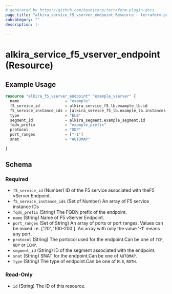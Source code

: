 ```yaml
---
# generated by https://github.com/hashicorp/terraform-plugin-docs
page_title: "alkira_service_f5_vserver_endpoint Resource - terraform-provider-alkira"
subcategory: ""
description: |-
  
---
```


# alkira_service_f5_vserver_endpoint (Resource)



## Example Usage

```terraform
resource "alkira_f5_vserver_endpoint" "example_vserver" {
  name                    = "example"
  f5_service_id           = alkira_service_f5_lb.example_lb.id
  f5_service_instance_ids = [alkira_service_f5_lb.example_lb.instances[0].id]
  type                    = "ELB"
  segment_id              = alkira_segment.example_segment.id
  fqdn_prefix             = "example_prefix"
  protocol                = "UDP"
  port_ranges             = ["-1"]
  snat                    = "AUTOMAP"

}
```

<!-- schema generated by tfplugindocs -->
## Schema

### Required

- `f5_service_id` (Number) ID of the F5 service associated with theF5 vServer Endpoint.
- `f5_service_instance_ids` (Set of Number) An array of F5 service instance IDs
- `fqdn_prefix` (String) The FQDN prefix of the endpoint.
- `name` (String) Name of F5 vServer Endpoint.
- `port_ranges` (Set of String) An array of ports or port ranges. Values can be mixed i.e. ['20', '100-200']. An array with only the value '-1' means any port.
- `protocol` (String) The portocol used for the endpoint.Can be one of `TCP`, `UDP` or `ICMP`.
- `segment_id` (String) ID of the segment associated with the endpoint.
- `snat` (String) SNAT for the endpoint.Can be one of `AUTOMAP`.
- `type` (String) The type of endpoint.Can be one of `ELB`, `BOTH`.

### Read-Only

- `id` (String) The ID of this resource.
